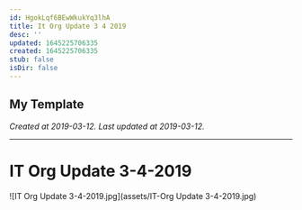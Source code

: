 ```yaml
---
id: HgokLqf6BEwWkukYq3lhA
title: It Org Update 3 4 2019
desc: ''
updated: 1645225706335
created: 1645225706335
stub: false
isDir: false
---
```

My Template
---

_Created at 2019-03-12._
_Last updated at 2019-03-12._




---

# IT Org Update 3-4-2019


![IT Org Update 3-4-2019.jpg](assets/IT-Org Update 3-4-2019.jpg)

